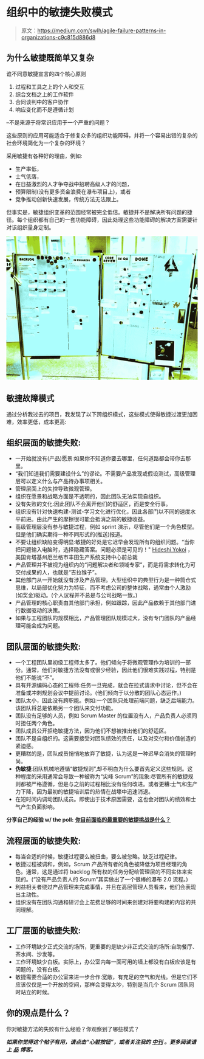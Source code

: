 # 组织中的敏捷失败模式

> 原文：<https://medium.com/swlh/agile-failure-patterns-in-organizations-c9c815d886d8>

## 为什么敏捷既简单又复杂

谁不同意敏捷宣言的四个核心原则

1.  过程和工具之上的个人和交互
2.  综合文档之上的工作软件
3.  合同谈判中的客户协作
4.  响应变化而不是遵循计划

–不是来源于将常识应用于一个严重的问题？

这些原则的应用可能适合于修复众多的组织功能障碍，并将一个容易出错的复杂的社会环境简化为一个复杂的环境？

采用敏捷有各种好的理由，例如:

*   生产率低，
*   士气低落，
*   在日益激烈的人才争夺战中招聘高级人才的问题，
*   预算限制(没有更多资金浪费在瀑布项目上)，或者
*   竞争推动创新快速发展，传统方法无法跟上。

但事实是，敏捷组织变革的范围经常被完全低估。敏捷并不是解决所有问题的捷径。每个组织都有自己的一套功能障碍，因此处理这些功能障碍的解决方案需要针对该组织量身定制。

![](img/c6e93c03bbdaeeccb06f1fad7c0b7b90.png)

## 敏捷故障模式

通过分析我过去的项目，我发现了以下跨组织模式，这些模式使得敏捷过渡更加困难，效率更低，成本更高:

## 组织层面的敏捷失败:

*   一开始就没有(产品)愿景:如果你不知道你要去哪里，任何道路都会带你去那里。
*   “我们知道我们需要建设什么”的谬论。不需要产品发现或假设测试，高级管理层可以定义什么与产品待办事项相关。
*   管理层面上的失控导致微观管理。
*   组织在愿景和战略方面是不透明的，因此团队无法实现自组织。
*   没有失败的文化:因此团队不会离开他们的舒适区，而是安全行事。
*   组织没有针对快速构建-测试-学习文化进行优化，因此各部门以不同的速度水平前进。由此产生的摩擦很可能会抵消之前的敏捷收益。
*   高级管理层没有参与敏捷过程，例如 sprint 演示，尽管他们是一个角色模型。但是他们确实期待一种不同形式的(推送)报道。
*   不要让组织缺陷变得明显:敏捷的好处是它迟早会发现所有的组织问题。“当你把问题输入电脑时，选择隐藏答案。问题必须是可见的！" [Hideshi Yokoi](http://runningahospital.blogspot.de/2009/08/problem-must-be-visible.html) ，美国肯塔基州厄兰格市丰田生产系统支持中心前总裁
*   产品管理并不被视为组织内的“问题解决者和领域专家”，而是将需求转化为可交付成果的人，也就是“吉拉猴子”。
*   其他部门从一开始就没有涉及产品管理。大型组织中的典型行为是一种筒仓式思维，以局部优化努力为特征，而不考虑公司的整体战略，通常由个人激励(如奖金)驱动。(个人议程并不总是与公司战略一致。)
*   产品管理的核心职责由其他部门承担，例如跟踪，因此产品依赖于其他部门进行数据驱动的决策。
*   如果与工程团队的规模相比，产品管理团队规模过大，没有专门团队的产品经理可能会成为问题。

## 团队层面的敏捷失败:

*   一个工程团队里初级工程师太多了。他们倾向于将微观管理作为培训的一部分。通常，他们对敏捷方法没有或很少经验，因此他们很难实践过程，特别是他们不能说“不”。
*   具有开源编码心态的工程师:任务一旦完成，就会在拉式请求中讨论，但不会在准备或冲刺规划会议中提前讨论。(他们倾向于以分散的团队心态运作。)
*   团队太小，因此没有跨职能。例如:一个团队只处理前端问题，缺乏后端能力。该团队将总是依赖另一个团队来交付功能。
*   团队没有足够的人员，例如 Scrum Master 的位置没有人，产品负责人必须同时担任两个角色。
*   团队成员公开拒绝敏捷方法，因为他们不想被推出他们的舒适区。
*   团队不是自组织的。这需要接受对团队绩效的责任，以及对交付和价值创造的紧迫感。
*   更糟糕的是，团队成员悄悄地放弃了敏捷，认为这是一种迟早会消失的管理时尚。
*   **伪敏捷**:团队机械地遵循“敏捷规则”,却不明白为什么要首先定义这些规则。这种程度的采用通常会导致一种被称为“尖峰 Scrum”的现象:尽管所有的敏捷规则都被严格遵循，但是与之前的过程相比没有任何改进。或者更糟:士气和生产力下降，因为最初的敏捷培训后的热情在战壕中迅速消退。
*   在短时间内调动团队成员。即使出于技术原因需要，这也会对团队的绩效和士气产生负面影响。

**分享自己的经验 w/ the poll:** [**你目前面临的最重要的敏捷挑战是什么？**](https://age-of-product.com/agile-challenge-poll-your-1-issue-at-the-moment/)

## 流程层面的敏捷失败:

*   每当合适的时候，敏捷过程要么被扭曲，要么被忽略。缺乏过程纪律。
*   敏捷过程被调和，例如，Scrum 产品所有者的角色被降低为项目经理的角色。通常，这是通过将 backlog 所有权的任务分配给管理层的不同实体来实现的。(“没有产品负责人的 Scrum”其实做出了一个很棒的瀑布 2.0 流程。)
*   利益相关者绕过产品管理来完成事情，并且在高层管理人员看来，他们会表现出主动性。
*   组织没有在团队沟通和研讨会上花费足够的时间来创建对将要构建的内容的共同理解。

## 工厂层面的敏捷失败:

*   工作环境缺少正式交流的场所，更重要的是缺少非正式交流的场所:自助餐厅、茶水间、沙发等。
*   工作环境缺少白板。实际上，办公室内每一面可用的墙上都没有白板应该是有问题的，没有白板。
*   敏捷需要合适的办公室来进一步合作:宽敞，有充足的空气和光线。但是它们不应该仅仅是一个开放的空间，那样会变得太吵，特别是当几个 Scrum 团队同时站立的时候。

## 你的观点是什么？

你对敏捷方法的失败有什么经验？你观察到了哪些模式？

***如果你觉得这个帖子有用，请点击“心脏按钮”，或者关注我的*** [***中刊***](https://medium.com/age-of-product) ***。更多阅读请上*** [***品***](https://age-of-product.com) ***博客。***